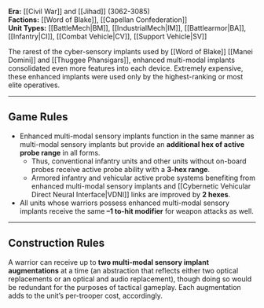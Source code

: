 
**Era:** [[Civil War]] and [[Jihad]] (3062-3085)  
**Factions:** [[Word of Blake]], [[Capellan Confederation]]  
**Unit Types:** [[BattleMech|BM]], [[IndustrialMech|IM]], [[Battlearmor|BA]], [[Infantry|CI]], [[Combat Vehicle|CV]], [[Support Vehicle|SV]]  

The rarest of the cyber-sensory implants used by [[Word of Blake]] [[Manei Domini]] and [[Thuggee Phansigars]], enhanced multi-modal implants consolidated even more features into each device. Extremely expensive, these enhanced implants were used only by the highest-ranking or most elite operatives.  

---

## Game Rules

- Enhanced multi-modal sensory implants function in the same manner as multi-modal sensory implants but provide an **additional hex of active probe range** in all forms.  
  - Thus, conventional infantry units and other units without on-board probes receive active probe ability with a **3-hex range**.  
  - Armored infantry and vehicular active probe systems benefiting from enhanced multi-modal sensory implants and [[Cybernetic Vehicular Direct Neural Interface|VDNI]] links are improved by **2 hexes**.  
- All units whose warriors possess enhanced multi-modal sensory implants receive the same **–1 to-hit modifier** for weapon attacks as well.  

---

## Construction Rules

A warrior can receive up to **two multi-modal sensory implant augmentations** at a time (an abstraction that reflects either two optical replacements or an optical and audio replacement), though doing so would be redundant for the purposes of tactical gameplay. Each augmentation adds to the unit’s per-trooper cost, accordingly.